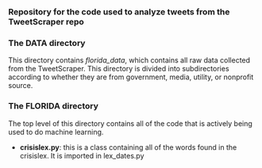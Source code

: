 <h3>Repository for the code used to analyze tweets from the TweetScraper repo</h3>
<h3>The DATA directory</h3>
<p>This directory contains <i>florida_data</i>, which contains all raw data collected from the TweetScraper. This directory is divided into subdirectories according to whether they are from government, media, utility, or nonprofit source.</p>
<h3>The FLORIDA directory</h3>
<p>The top level of this directory contains all of the code that is actively being used to do machine learning.</p>
<ul><li><b>crisislex.py</b>: this is a class containing all of the words found in the crisislex. It is imported in lex_dates.py</li>
